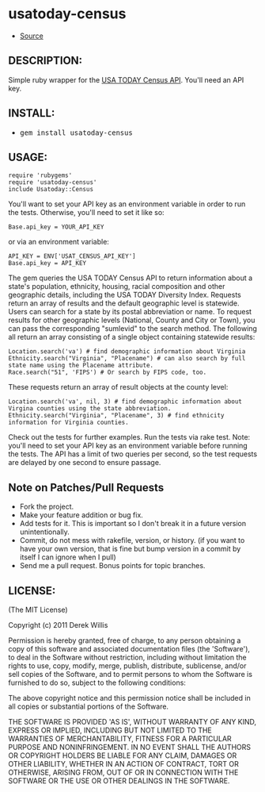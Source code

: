 # usatoday-census


* [Source](http://github.com/dwillis/usatoday-census)

## DESCRIPTION:

Simple ruby wrapper for the [USA TODAY Census API](http://developer.usatoday.com/docs/read/Census). You'll need an API key.

## INSTALL:

* <tt>gem install usatoday-census</tt>

## USAGE:

    require 'rubygems'
    require 'usatoday-census'
    include Usatoday::Census

You'll want to set your API key as an environment variable in order to run the tests. Otherwise, you'll need to set it like so:

    Base.api_key = YOUR_API_KEY
  
or via an environment variable:

    API_KEY = ENV['USAT_CENSUS_API_KEY']
    Base.api_key = API_KEY
  
The gem queries the USA TODAY Census API to return information about a state's population, ethnicity, housing, racial composition and other geographic details, including the USA TODAY Diversity Index. Requests return an array of results and the default geographic level is statewide. Users can search for a state by its postal abbreviation or name. To request results for other geographic levels (National, County and City or Town), you can pass the corresponding "sumlevid" to the search method. The following all return an array consisting of a single object containing statewide results:

    Location.search('va') # find demographic information about Virginia
    Ethnicity.search("Virginia", "Placename") # can also search by full state name using the Placename attribute.
    Race.search("51", 'FIPS') # Or search by FIPS code, too.
    
These requests return an array of result objects at the county level:
  
    Location.search('va', nil, 3) # find demographic information about Virgina counties using the state abbreviation.
    Ethnicity.search("Virginia", "Placename", 3) # find ethnicity information for Virginia counties.

Check out the tests for further examples. Run the tests via rake test. Note: you'll need to set your API key as an environment variable before running the tests. The API has a limit of two queries per second, so the test requests are delayed by one second to ensure passage.

## Note on Patches/Pull Requests

* Fork the project.
* Make your feature addition or bug fix.
* Add tests for it. This is important so I don't break it in a
  future version unintentionally.
* Commit, do not mess with rakefile, version, or history.
  (if you want to have your own version, that is fine but bump version in a commit by itself I can ignore when I pull)
* Send me a pull request. Bonus points for topic branches.

## LICENSE:

(The MIT License)

Copyright (c) 2011 Derek Willis

Permission is hereby granted, free of charge, to any person obtaining
a copy of this software and associated documentation files (the
'Software'), to deal in the Software without restriction, including
without limitation the rights to use, copy, modify, merge, publish,
distribute, sublicense, and/or sell copies of the Software, and to
permit persons to whom the Software is furnished to do so, subject to
the following conditions:

The above copyright notice and this permission notice shall be
included in all copies or substantial portions of the Software.

THE SOFTWARE IS PROVIDED 'AS IS', WITHOUT WARRANTY OF ANY KIND,
EXPRESS OR IMPLIED, INCLUDING BUT NOT LIMITED TO THE WARRANTIES OF
MERCHANTABILITY, FITNESS FOR A PARTICULAR PURPOSE AND NONINFRINGEMENT.
IN NO EVENT SHALL THE AUTHORS OR COPYRIGHT HOLDERS BE LIABLE FOR ANY
CLAIM, DAMAGES OR OTHER LIABILITY, WHETHER IN AN ACTION OF CONTRACT,
TORT OR OTHERWISE, ARISING FROM, OUT OF OR IN CONNECTION WITH THE
SOFTWARE OR THE USE OR OTHER DEALINGS IN THE SOFTWARE.